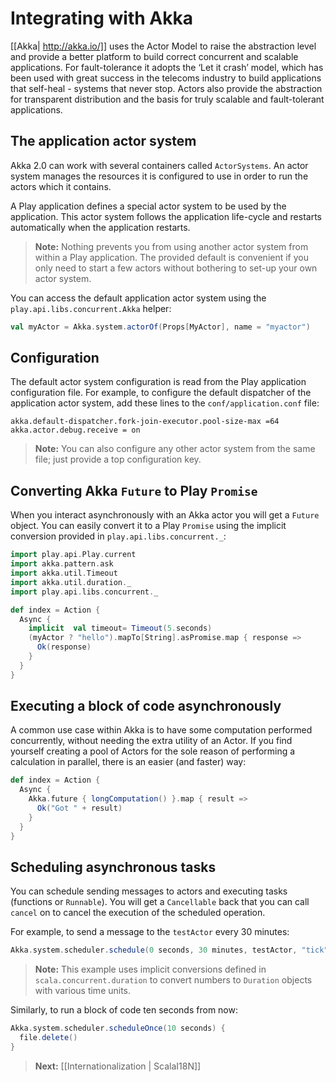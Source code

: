 # Integrating with Akka

[[Akka| http://akka.io/]] uses the Actor Model to raise the abstraction level and provide a better platform to build correct concurrent and scalable applications. For fault-tolerance it adopts the ‘Let it crash’ model, which has been used with great success in the telecoms industry to build applications that self-heal - systems that never stop. Actors also provide the abstraction for transparent distribution and the basis for truly scalable and fault-tolerant applications.

## The application actor system

Akka 2.0 can work with several containers called `ActorSystems`. An actor system manages the resources it is configured to use in order to run the actors which it contains. 

A Play application defines a special actor system to be used by the application. This actor system follows the application life-cycle and restarts automatically when the application restarts.

> **Note:** Nothing prevents you from using another actor system from within a Play application. The provided default is convenient if you only need to start a few actors without bothering to set-up your own actor system.

You can access the default application actor system using the `play.api.libs.concurrent.Akka` helper:

```scala
val myActor = Akka.system.actorOf(Props[MyActor], name = "myactor")
```

## Configuration

The default actor system configuration is read from the Play application configuration file. For example, to configure the default dispatcher of the application actor system, add these lines to the `conf/application.conf` file:

```
akka.default-dispatcher.fork-join-executor.pool-size-max =64
akka.actor.debug.receive = on
```

> **Note:** You can also configure any other actor system from the same file; just provide a top configuration key.

## Converting Akka `Future` to Play `Promise`

When you interact asynchronously with an Akka actor you will get a `Future` object. You can easily convert it to a Play `Promise` using the implicit conversion provided in `play.api.libs.concurrent._`:

```scala
import play.api.Play.current
import akka.pattern.ask
import akka.util.Timeout
import akka.util.duration._
import play.api.libs.concurrent._

def index = Action {
  Async {
    implicit  val timeout= Timeout(5.seconds)
    (myActor ? "hello").mapTo[String].asPromise.map { response =>
      Ok(response)      
    }    
  }
}
```

## Executing a block of code asynchronously

A common use case within Akka is to have some computation performed concurrently, without needing the extra utility of an Actor. If you find yourself creating a pool of Actors for the sole reason of performing a calculation in parallel, there is an easier (and faster) way:

```scala
def index = Action {
  Async {
    Akka.future { longComputation() }.map { result =>
      Ok("Got " + result)    
    }    
  }
}
```

## Scheduling asynchronous tasks

You can schedule sending messages to actors and executing tasks (functions or `Runnable`). You will get a `Cancellable` back that you can call `cancel` on to cancel the execution of the scheduled operation.

For example, to send a message to the `testActor` every 30 minutes:

```scala
Akka.system.scheduler.schedule(0 seconds, 30 minutes, testActor, "tick")
```

> **Note:** This example uses implicit conversions defined in `scala.concurrent.duration` to convert numbers to `Duration` objects with various time units.

Similarly, to run a block of code ten seconds from now:

```scala
Akka.system.scheduler.scheduleOnce(10 seconds) {
  file.delete()
}
```

> **Next:** [[Internationalization | ScalaI18N]]
